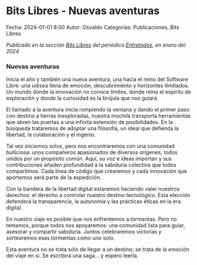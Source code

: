 Bits Libres - Nuevas aventuras
==================================

Fecha: 2024-01-01 8:00
Autor: Osvaldo
Categorías: Publicaciones, Bits Libres

_Publicado en la sección [Bits Libres](http://www.gulag.org.mx/sobre-la-seccion-bits-libres.html) del periódico [Entretodos](http://periodicoentretodos.mx/version-impresa/), en enero del 2024_

<!-- break -->

### Nuevas aventuras

Inicia el año y también una nueva aventura, una hacia el reino del Software Libre: una odisea llena de emoción, descubrimiento y horizontes ilimitados. Un mundo donde la innovación no conoce límites, donde reina el espíritu de exploración y donde la curiosidad es la brújula que nos guiará.

El llamado a la aventura inicia rompiendo la ventana y dando el primer paso con destino a tierras inexploradas, nuestra mochila transporta herramientas que abren las puertas a una infinita extensión de posibilidades. En la búsqueda trataremos de adoptar una filosofía, un ideal que defienda la libertad, la colaboración y el ingenio.

Tal vez iniciemos solos, pero nos encontraremos con una comunidad bulliciosa: unos compañeros apasionados de diversos orígenes, todos unidos por un propósito común. Aquí, su voz e ideas importan y sus contribuciones añaden profundidad a la sabiduría colectiva que todos compartimos. Cada línea de código que crearemos y cada innovación que aportemos será parte de la expedición.

Con la bandera de la libertad digital estaremos haciendo valer nuestros derechos: el derecho a controlar nuestro destino tecnológico. Esta elección defenderá la transparencia, la autonomía y las prácticas éticas en la era digital.

En nuestro viaje es posible que nos enfrentemos a tormentas. Pero no temamos, porque todos nos apoyaremos: una comunidad lista para guiar, asesorar y compartir sabiduría. Juntos celebraremos victorias y sortearemos esas tormentas como uno solo.

Esta aventura no se trata sólo de llegar a un destino; se trata de la emoción del viaje en sí. Se escribirá una saga... y espero leerla.

